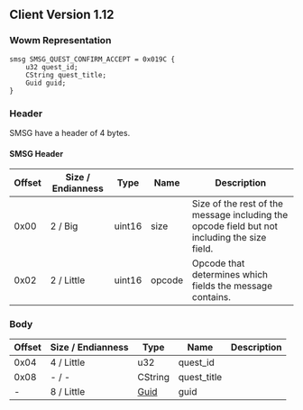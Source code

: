 ## Client Version 1.12

### Wowm Representation
```rust,ignore
smsg SMSG_QUEST_CONFIRM_ACCEPT = 0x019C {
    u32 quest_id;
    CString quest_title;
    Guid guid;
}
```
### Header
SMSG have a header of 4 bytes.

#### SMSG Header
| Offset | Size / Endianness | Type   | Name   | Description |
| ------ | ----------------- | ------ | ------ | ----------- |
| 0x00   | 2 / Big           | uint16 | size   | Size of the rest of the message including the opcode field but not including the size field.|
| 0x02   | 2 / Little        | uint16 | opcode | Opcode that determines which fields the message contains.|
### Body
| Offset | Size / Endianness | Type | Name | Description |
| ------ | ----------------- | ---- | ---- | ----------- |
| 0x04 | 4 / Little | u32 | quest_id |  |
| 0x08 | - / - | CString | quest_title |  |
| - | 8 / Little | [Guid](../spec/packed-guid.md) | guid |  |
